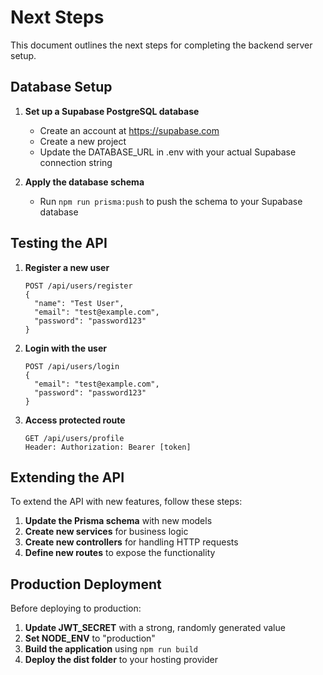 # Next Steps

This document outlines the next steps for completing the backend server setup.

## Database Setup

1. **Set up a Supabase PostgreSQL database**

   - Create an account at https://supabase.com
   - Create a new project
   - Update the DATABASE_URL in .env with your actual Supabase connection string

2. **Apply the database schema**
   - Run `npm run prisma:push` to push the schema to your Supabase database

## Testing the API

1. **Register a new user**

   ```
   POST /api/users/register
   {
     "name": "Test User",
     "email": "test@example.com",
     "password": "password123"
   }
   ```

2. **Login with the user**

   ```
   POST /api/users/login
   {
     "email": "test@example.com",
     "password": "password123"
   }
   ```

3. **Access protected route**
   ```
   GET /api/users/profile
   Header: Authorization: Bearer [token]
   ```

## Extending the API

To extend the API with new features, follow these steps:

1. **Update the Prisma schema** with new models
2. **Create new services** for business logic
3. **Create new controllers** for handling HTTP requests
4. **Define new routes** to expose the functionality

## Production Deployment

Before deploying to production:

1. **Update JWT_SECRET** with a strong, randomly generated value
2. **Set NODE_ENV** to "production"
3. **Build the application** using `npm run build`
4. **Deploy the dist folder** to your hosting provider
